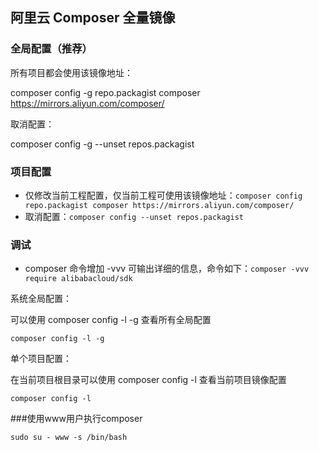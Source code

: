 ## 阿里云 Composer 全量镜像

### 全局配置（推荐）

所有项目都会使用该镜像地址：

composer config -g repo.packagist composer https://mirrors.aliyun.com/composer/

取消配置：

composer config -g --unset repos.packagist

### 项目配置

- 仅修改当前工程配置，仅当前工程可使用该镜像地址：`composer config repo.packagist composer https://mirrors.aliyun.com/composer/`
- 取消配置：`composer config --unset repos.packagist`

### 调试

- composer 命令增加 -vvv 可输出详细的信息，命令如下：`composer -vvv require alibabacloud/sdk`



系统全局配置：

可以使用 composer config -l -g 查看所有全局配置

```
composer config -l -g
```

单个项目配置：

在当前项目根目录可以使用 composer config -l 查看当前项目镜像配置

```
composer config -l
```



###使用www用户执行composer

```
sudo su - www -s /bin/bash
```
